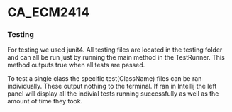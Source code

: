 # CA_ECM2414

### Testing
For testing we used junit4. All testing files are located in the testing folder 
and can all be run just by running the main method in the TestRunner. This method 
outputs true when all tests are passed.

To test a single class the specific test(ClassName) files can be ran individually. These output nothing to the terminal.
If ran in Intellij the left panel will display all the indivial tests running successfully as well as the amount of time they took.